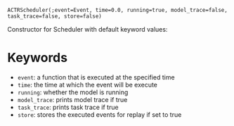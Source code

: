 ```
ACTRScheduler(;event=Event, time=0.0, running=true, model_trace=false, task_trace=false, store=false)
```

Constructor for Scheduler with default keyword values:

# Keywords

  * `event`: a function that is executed at the specified time
  * `time`: the time at which the event will be execute
  * `running`: whether the model is running
  * `model_trace`: prints model trace if true
  * `task_trace`: prints task trace if true
  * `store`: stores the executed events for replay if set to true
